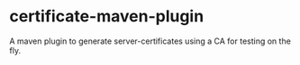 # certificate-maven-plugin
A maven plugin to generate server-certificates using a CA for testing on the fly.
